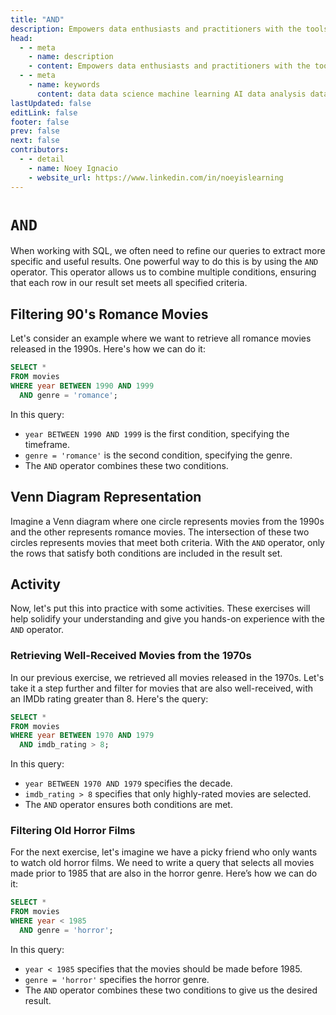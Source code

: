 ```yaml
---
title: "AND"
description: Empowers data enthusiasts and practitioners with the tools and knowledge to unlock the potential of data.
head:
  - - meta
    - name: description
    - content: Empowers data enthusiasts and practitioners with the tools and knowledge to unlock the potential of data.
  - - meta
    - name: keywords
      content: data data science machine learning AI data analysis data-driven data enthusiasts data practitioners
lastUpdated: false
editLink: false
footer: false
prev: false
next: false
contributors:
  - - detail
    - name: Noey Ignacio
    - website_url: https://www.linkedin.com/in/noeyislearning
---
```


# `AND`

When working with SQL, we often need to refine our queries to extract more specific and useful results. One powerful way to do this is by using the `AND` operator. This operator allows us to combine multiple conditions, ensuring that each row in our result set meets all specified criteria.

## Filtering 90's Romance Movies

Let's consider an example where we want to retrieve all romance movies released in the 1990s. Here's how we can do it:

```sql :line-numbers
SELECT *
FROM movies
WHERE year BETWEEN 1990 AND 1999
  AND genre = 'romance';
```

In this query:

- `year BETWEEN 1990 AND 1999` is the first condition, specifying the timeframe.
- `genre = 'romance'` is the second condition, specifying the genre.
- The `AND` operator combines these two conditions.

## Venn Diagram Representation

Imagine a Venn diagram where one circle represents movies from the 1990s and the other represents romance movies. The intersection of these two circles represents movies that meet both criteria. With the `AND` operator, only the rows that satisfy both conditions are included in the result set.

<ImageCard
img_url="https://i.imgur.com/a3p5JIh.png"
caption="Venn Diagram Representation"
copyright_owner="codecademy.com"
:bordered="true"
/>

## Activity

Now, let's put this into practice with some activities. These exercises will help solidify your understanding and give you hands-on experience with the `AND` operator.

### Retrieving Well-Received Movies from the 1970s

In our previous exercise, we retrieved all movies released in the 1970s. Let's take it a step further and filter for movies that are also well-received, with an IMDb rating greater than 8. Here's the query:

```sql :line-numbers
SELECT *
FROM movies
WHERE year BETWEEN 1970 AND 1979
  AND imdb_rating > 8;
```

<!--@include: ../_includes/tables/query-results-from-and.md-->

In this query:

- `year BETWEEN 1970 AND 1979` specifies the decade.
- `imdb_rating > 8` specifies that only highly-rated movies are selected.
- The `AND` operator ensures both conditions are met.

### Filtering Old Horror Films

For the next exercise, let's imagine we have a picky friend who only wants to watch old horror films. We need to write a query that selects all movies made prior to 1985 that are also in the horror genre. Here’s how we can do it:

```sql :line-numbers
SELECT *
FROM movies
WHERE year < 1985
  AND genre = 'horror';
```

<!--@include: ../_includes/tables/query-results-from-and-2.md-->

In this query:

- `year < 1985` specifies that the movies should be made before 1985.
- `genre = 'horror'` specifies the horror genre.
- The `AND` operator combines these two conditions to give us the desired result.
